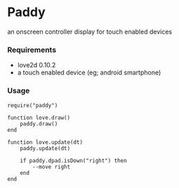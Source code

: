 # Paddy
an onscreen controller display for touch enabled devices 

### Requirements
* love2d 0.10.2
* a touch enabled device (eg; android smartphone)

### Usage
```
require("paddy")

function love.draw()
	paddy.draw()
end

function love.update(dt)
	paddy.update(dt)

	if paddy.dpad.isDown("right") then
		--move right
	end
end
```
